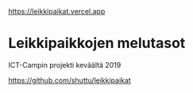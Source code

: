https://leikkipaikat.vercel.app

# Leikkipaikkojen melutasot  
ICT-Campin projekti keväältä 2019

https://github.com/shuttu/leikkipaikat
